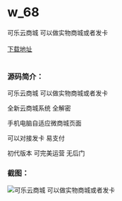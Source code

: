 # w_68
可乐云商城 可以做实物商城或者发卡
<br/></br>
[下载地址](https://www.uuid2.com/68.html "下载地址")
<br/></br>
<h3>源码简介：</h3>
<p>可乐云商城 可以做实物商城或者发卡<p>
<p>全新云商城系统 全解密<p>
<p>手机电脑自适应微商城页面<p>
<p>可以对接发卡 易支付<p>
<p>初代版本 可完美运营 无后门<p>
<h3>截图：</h3>
<img src="https://www.uuid2.com/wp-content/uploads/img/202105/3548b9d245.jpg" alt="可乐云商城 可以做实物商城或者发卡">

